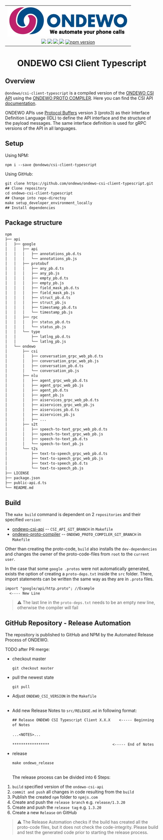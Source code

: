 <div align="center">
  <table>
    <tr>
      <td>
        <a href="https://ondewo.com/en/products/natural-language-understanding/">
            <img width="400px" src="https://raw.githubusercontent.com/ondewo/ondewo-logos/master/ondewo_we_automate_your_phone_calls.png"/>
        </a>
      </td>
    </tr>
    <tr>
       <td align="center">
          <a href="https://www.linkedin.com/company/ondewo "><img width="40px" src="https://cdn-icons-png.flaticon.com/512/3536/3536505.png"></a>
          <a href="https://www.facebook.com/ondewo"><img width="40px" src="https://cdn-icons-png.flaticon.com/512/733/733547.png"></a>
          <a href="https://twitter.com/ondewo"><img width="40px" src="https://cdn-icons-png.flaticon.com/512/733/733579.png"> </a>
          <a href="https://www.instagram.com/ondewo.ai/"><img width="40px" src="https://cdn-icons-png.flaticon.com/512/174/174855.png"></a>
          <a href="https://badge.fury.io/js/%40ondewo%2Fcsi-client-typescript"><img src="https://badge.fury.io/js/%40ondewo%2Fcsi-client-typescript.svg" alt="npm version" height="32"></a>
       </td>
    </tr>
  </table>
  <h1 align="center">
    ONDEWO CSI Client Typescript
  </h1>
</div>

## Overview

`@ondewo/csi-client-typescript` is a compiled version of the [ONDEWO CSI API](https://github.com/ondewo/ondewo-csi-api) using the [ONDEWO PROTO COMPILER](https://github.com/ondewo/ondewo-proto-compiler). Here you can find the CSI API [documentation](https://ondewo.github.io).

ONDEWO APIs use [Protocol Buffers](https://github.com/google/protobuf) version 3 (proto3) as their Interface Definition Language (IDL) to define the API interface and the structure of the payload messages. The same interface definition is used for gRPC versions of the API in all languages.

## Setup

Using NPM:

```shell
npm i --save @ondewo/csi-client-typescript
```

Using GitHub:

```shell
git clone https://github.com/ondewo/ondewo-csi-client-typescript.git ## Clone repository
cd ondewo-csi-client-typescript                                      ## Change into repo-directoy
make setup_developer_environment_locally                             ## Install dependencies
```

## Package structure

```
npm
├── api
│   ├── google
│   │   ├── api
│   │   │   ├── annotations_pb.d.ts
│   │   │   └── annotations_pb.js
│   │   ├── protobuf
│   │   │   ├── any_pb.d.ts
│   │   │   ├── any_pb.js
│   │   │   ├── empty_pb.d.ts
│   │   │   ├── empty_pb.js
│   │   │   ├── field_mask_pb.d.ts
│   │   │   ├── field_mask_pb.js
│   │   │   ├── struct_pb.d.ts
│   │   │   ├── struct_pb.js
│   │   │   ├── timestamp_pb.d.ts
│   │   │   └── timestamp_pb.js
│   │   ├── rpc
│   │   │   ├── status_pb.d.ts
│   │   │   └── status_pb.js
│   │   └── type
│   │       ├── latlng_pb.d.ts
│   │       └── latlng_pb.js
│   └── ondewo
│       ├── csi
│       │   ├── conversation_grpc_web_pb.d.ts
│       │   ├── conversation_grpc_web_pb.js
│       │   ├── conversation_pb.d.ts
│       │   └── conversation_pb.js
│       ├── nlu
│       │   ├── agent_grpc_web_pb.d.ts
│       │   ├── agent_grpc_web_pb.js
│       │   ├── agent_pb.d.ts
│       │   ├── agent_pb.js
│       │   ├── aiservices_grpc_web_pb.d.ts
│       │   ├── aiservices_grpc_web_pb.js
│       │   ├── aiservices_pb.d.ts
│       │   ├── aiservices_pb.js
│       │   ├── ...
│       ├── s2t
│       │   ├── speech-to-text_grpc_web_pb.d.ts
│       │   ├── speech-to-text_grpc_web_pb.js
│       │   ├── speech-to-text_pb.d.ts
│       │   └── speech-to-text_pb.js
│       └── t2s
│           ├── text-to-speech_grpc_web_pb.d.ts
│           ├── text-to-speech_grpc_web_pb.js
│           ├── text-to-speech_pb.d.ts
│           └── text-to-speech_pb.js
├── LICENSE
├── package.json
├── public-api.d.ts
└── README.md
```

[comment]: <> (START OF GITHUB README)

## Build

The `make build` command is dependent on 2 `repositories` and their specified `version`:

- [ondewo-csi-api](https://github.com/ondewo/ondewo-csi-api) -- `CSI_API_GIT_BRANCH` in `Makefile`
- [ondewo-proto-compiler](https://github.com/ondewo/ondewo-proto-compiler) -- `ONDEWO_PROTO_COMPILER_GIT_BRANCH` in `Makefile`

Other than creating the proto-code, `build` also installs the `dev-dependencies` and changes the owner of the proto-code-files from `root` to the `current user`.

In the case that some `google .protos` were not automatically generated, exists the option of creating a `proto-deps.txt` inside the `src` folder. There, import statements can be written the same way as they are in `.proto` files.

```
import "google/api/http.proto"; //Example
  <---- New Line
```

> :warning: The last line in the `proto-deps.txt` needs to be an empty new line, otherwise the compiler will fail

## GitHub Repository - Release Automation

The repository is published to GitHub and NPM by the Automated Release Process of ONDEWO.

TODO after PR merge:

- checkout master
  ```shell
  git checkout master
  ```
- pull the newest state
  ```shell
  git pull
  ```
- Adjust `ONDEWO_CSI_VERSION` in the `Makefile` <br><br>
- Add new Release Notes to `src/RELEASE.md` in following format:

  ```
  ## Release ONDEWO CSI Typescript Client X.X.X    <----- Beginning of Notes

  ...<NOTES>...

  *****************                             <----- End of Notes
  ```

- release
  ```shell
  make ondewo_release
  ```
  <br>
  The release process can be divided into 6 Steps:

1. `build` specified version of the `ondewo-csi-api`
2. `commit and push` all changes in code resulting from the `build`
3. Publish the created `npm` folder to `npmjs.com`
4. Create and push the `release branch` e.g. `release/1.3.20`
5. Create and push the `release tag` e.g. `1.3.20`
6. Create a new `Release` on GitHub

> :warning: The Release Automation checks if the build has created all the proto-code files, but it does not check the code-integrity. Please build and test the generated code prior to starting the release process.

[comment]: <> (END OF GITHUB README)
